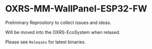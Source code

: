 # OXRS-MM-WallPanel-ESP32-FW
 
Preliminary Reprository to collect issues and ideas.

Will be moved into the OXRS-EcoSystem when relased.



Please see `Releases` for latest binaries.

